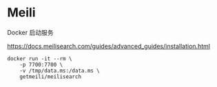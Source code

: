 # Meili

Docker 启动服务

https://docs.meilisearch.com/guides/advanced_guides/installation.html

```shell
docker run -it --rm \
    -p 7700:7700 \
    -v /tmp/data.ms:/data.ms \
    getmeili/meilisearch
```
